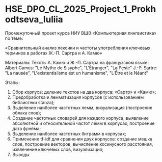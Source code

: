 # HSE_DPO_CL_2025_Project_1_Prokhodtseva_Iuliia

Промежуточный проект курса НИУ ВШЭ «Компьютерная лингвистика» по теме:

«Сравнительный анализ лексики и частоты употребления ключевых терминов в работах Ж.-П. Сартра и А. Камю»


Материалы:
Тексты А. Камю и Ж.-П. Сартра на французском языке: 
Albert Camus: "Le Mythe de Sisyphe", "L'Étranger", "La Peste"
J.-P. Sartre: "La nausée", "L'existentialisme est un humanisme", "L'Être et le Néant"


Этапы: 
1. Сбор корпуса: деление текстов на два корпуса: «Сартр» и «Камю»;
2. Предобработка и лемматизация корпусов (с использованием библиотеки stanza);
3. Выделение наиболее частотных лемм, визуализация (построение облака слов); 
4. Создание частотных словарей для каждого корпуса, выявление абсолютной и относительной частот лемм в корпусах; построение дата фрейма;
5. Выделение наиболее частотных биграмм в корпусах;
6. Применение tf-idf для сравнения двух корпусов: создание мешка слов, построение векторов, вычисление косинусного расстояния, извлечение ключевых слов, визуализация;
7. Выводы 
